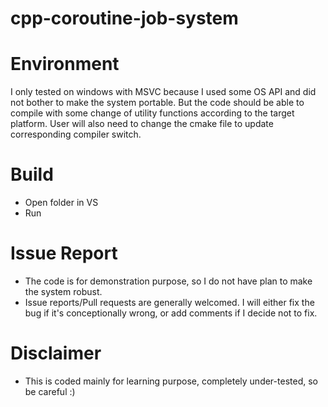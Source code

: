 # cpp-coroutine-job-system

# Environment
I only tested on windows with MSVC because I used some OS API and did not bother to make the system portable. But the code should be able to compile with some change of utility functions according to the target platform. User will also need to change the cmake file to update corresponding compiler switch.

# Build
- Open folder in VS
- Run

# Issue Report
- The code is for demonstration purpose, so I do not have plan to make the system robust.
- Issue reports/Pull requests are generally welcomed. I will either fix the bug if it's conceptionally wrong, or add comments if I decide not to fix.

# Disclaimer
- This is coded mainly for learning purpose, completely under-tested, so be careful :)